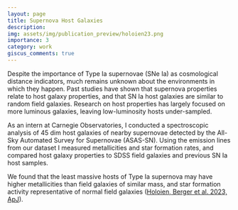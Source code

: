 ```yaml
---
layout: page
title: Supernova Host Galaxies
description: 
img: assets/img/publication_preview/holoien23.png
importance: 3
category: work
giscus_comments: true
---
```


Despite the importance of Type Ia supernovae (SNe Ia) as cosmological distance indicators, much remains unknown about the environments in which they happen. Past studies have shown that supernova properties relate to host galaxy properties, and that SN Ia host galaxies are similar to random field galaxies. Research on host properties has largely focused on more luminous galaxies, leaving low-luminosity hosts under-sampled. 

As an intern at Carnegie Observatories, I conducted a spectroscopic analysis of 45 dim host galaxies of nearby supernovae detected by the All-Sky Automated Survey for Supernovae (ASAS-SN). Using the emission lines from our dataset I measured metallicities and star formation rates, and compared host galaxy properties to SDSS field galaxies and previous SN Ia host samples. 

We found that the least massive hosts of Type Ia supernova may have higher metallicities than field galaxies of similar mass, and star formation activity representative of normal field galaxies ([Holoien, Berger et al. 2023, ApJ](https://iopscience.iop.org/article/10.3847/1538-4357/acce35)).
